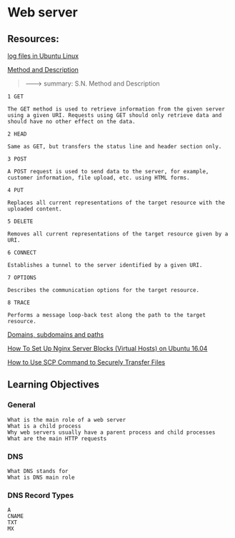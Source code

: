 # Web server

## Resources:

[log files in Ubuntu Linux](https://www.cyberciti.biz/faq/ubuntu-linux-gnome-system-log-viewer/)

[Method and Description](https://www.tutorialspoint.com/http/http_methods.htm)

> ---> summary:
> S.N. Method and Description

    1 GET

    The GET method is used to retrieve information from the given server using a given URI. Requests using GET should only retrieve data and should have no other effect on the data.

    2 HEAD

    Same as GET, but transfers the status line and header section only.

    3 POST

    A POST request is used to send data to the server, for example, customer information, file upload, etc. using HTML forms.

    4 PUT

    Replaces all current representations of the target resource with the uploaded content.

    5 DELETE

    Removes all current representations of the target resource given by a URI.

    6 CONNECT

    Establishes a tunnel to the server identified by a given URI.

    7 OPTIONS

    Describes the communication options for the target resource.

    8 TRACE

    Performs a message loop-back test along the path to the target resource.

[Domains, subdomains and paths](https://landingi.com/help/domains-vs-subdomains/)

[How To Set Up Nginx Server Blocks (Virtual Hosts) on Ubuntu 16.04](https://www.digitalocean.com/community/tutorials/how-to-set-up-nginx-server-blocks-virtual-hosts-on-ubuntu-16-04)

[How to Use SCP Command to Securely Transfer Files](https://linuxize.com/post/how-to-use-scp-command-to-securely-transfer-files/)

## Learning Objectives

### General

    What is the main role of a web server
    What is a child process
    Why web servers usually have a parent process and child processes
    What are the main HTTP requests

### DNS

    What DNS stands for
    What is DNS main role

### DNS Record Types

    A
    CNAME
    TXT
    MX
